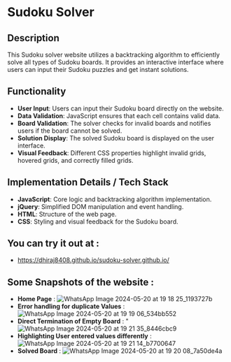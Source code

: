 # Sudoku Solver

## Description
This Sudoku solver website utilizes a backtracking algorithm to efficiently solve all types of Sudoku boards. It provides an interactive interface where users can input their Sudoku puzzles and get instant solutions.

## Functionality
- **User Input**: Users can input their Sudoku board directly on the website.
- **Data Validation**: JavaScript ensures that each cell contains valid data.
- **Board Validation**: The solver checks for invalid boards and notifies users if the board cannot be solved.
- **Solution Display**: The solved Sudoku board is displayed on the user interface.
- **Visual Feedback**: Different CSS properties highlight invalid grids, hovered grids, and correctly filled grids.

## Implementation Details / Tech Stack
- **JavaScript**: Core logic and backtracking algorithm implementation.
- **jQuery**: Simplified DOM manipulation and event handling.
- **HTML**: Structure of the web page.
- **CSS**: Styling and visual feedback for the Sudoku board.

## You can try it out at :
- https://dhiraj8408.github.io/sudoku-solver.github.io/

## Some Snapshots of the website : 
- **Home Page** : ![WhatsApp Image 2024-05-20 at 19 18 25_1193727b](https://github.com/dhiraj8408/sudoku-solver.github.io/assets/149667963/37724527-3e45-46d9-999b-cf9a17cbdbd2)  
- **Error handling for duplicate Values** : ![WhatsApp Image 2024-05-20 at 19 19 06_534bb552](https://github.com/dhiraj8408/sudoku-solver.github.io/assets/149667963/ed97e30b-b642-45b8-9a6e-f74f3d2c31c4)
- **Direct Termination of Empty Board** : " ![WhatsApp Image 2024-05-20 at 19 21 35_8446cbc9](https://github.com/dhiraj8408/sudoku-solver.github.io/assets/149667963/fc578ad5-d599-4c89-a9f7-31499e03654b)
- **Highlighting User entered values differently** : ![WhatsApp Image 2024-05-20 at 19 21 14_b7700647](https://github.com/dhiraj8408/sudoku-solver.github.io/assets/149667963/00f36a64-4258-4437-8879-5e7a6b618b0b)
-  **Solved Board** : ![WhatsApp Image 2024-05-20 at 19 20 08_7a50de4a](https://github.com/dhiraj8408/sudoku-solver.github.io/assets/149667963/0e7d80f7-bac8-4f9d-a91a-6f4b28af6a1e)

